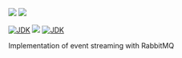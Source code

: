 [![](https://github.com/wutsi/wutsi-spring-rabbitmq/actions/workflows/master.yml/badge.svg)](https://github.com/wutsi/wutsi-spring-rabbitmq/actions/workflows/master.yml)
[![](https://github.com/wutsi/wutsi-spring-rabbitmq/actions/workflows/pull_request.yml/badge.svg)](https://github.com/wutsi/wutsi-spring-rabbitmq/actions/workflows/pull_request.yml)

[![JDK](https://img.shields.io/badge/jdk-11-brightgreen.svg)](https://jdk.java.net/11/)
![](https://img.shields.io/badge/language-kotlin-blue.svg)
[![JDK](https://img.shields.io/badge/version-0.0.3-brightgreen.svg)](https://jdk.java.net/11/)

Implementation of event streaming with RabbitMQ
